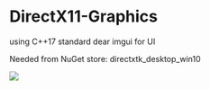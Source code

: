 # DirectX11-Graphics

using C++17 standard
dear imgui for UI

Needed from NuGet store:
directxtk_desktop_win10

![](https://user-images.githubusercontent.com/40013370/96354183-0b157980-10d4-11eb-939b-3d9f4b373e66.png)
